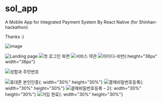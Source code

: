 # sol_app
A Mobile App for Integrated Payment System By React Native (for Shinhan-hackathon)

Thanks :)

![image](https://user-images.githubusercontent.com/41983244/74673327-59dfdc00-51f2-11ea-99e6-31e21c765a96.png)


![Landing page](https://user-images.githubusercontent.com/41983244/74674197-3a49b300-51f4-11ea-91c7-9151d2a85e6e.png)
![첫 로그인 화면](https://user-images.githubusercontent.com/41983244/74674203-3cac0d00-51f4-11ea-8a74-8d381cb99b84.png)
![서비스 약관](https://user-images.githubusercontent.com/41983244/74674230-47ff3880-51f4-11ea-89da-a3616d880f7b.png)
![아이디-비번](https://user-images.githubusercontent.com/41983244/74674234-49c8fc00-51f4-11ea-97b0-c7c66cb7821b.png){:height="36px" width="36px"}

![성함과 주민번호](https://user-images.githubusercontent.com/41983244/74674252-53eafa80-51f4-11ea-8c85-e2137bedba92.png)

![휴대폰 본인인증](https://user-images.githubusercontent.com/41983244/74674255-55b4be00-51f4-11ea-8ef0-6cf84ce523d4.png){: width="30%" height="30%"}
![결제비밀번호등록](https://user-images.githubusercontent.com/41983244/74674281-5e0cf900-51f4-11ea-8467-ca807b0bf020.png){: width="30%" height="30%"}
![결제비밀번호등록 – 2](https://user-images.githubusercontent.com/41983244/74674286-5f3e2600-51f4-11ea-9013-a0d9a4665aee.png){: width="30%" height="30%"}
![가입 완료](https://user-images.githubusercontent.com/41983244/74674289-6107e980-51f4-11ea-9c12-acd7942437de.png){: width="30%" height="30%"}
